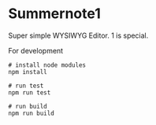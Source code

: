 # Summernote1

Super simple WYSIWYG Editor. 1 is special.

For development

```
# install node modules 
npm install

# run test
npm run test

# run build
npm run build
```
